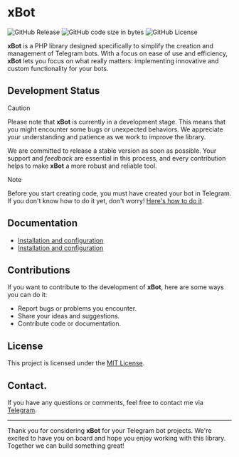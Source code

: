 # xBot

![GitHub Release](https://img.shields.io/github/v/release/alexsandrov16/xbot?include_prereleases&style=flat-square&color=blue)
![GitHub code size in bytes](https://img.shields.io/github/languages/code-size/alexsandrov16/http?style=flat-square)
![GitHub License](https://img.shields.io/github/license/alexsandrov16/xbot?style=flat-square)

**xBot** is a PHP library designed specifically to simplify the creation and management of Telegram bots. With a focus on ease of use and efficiency, **xBot** lets you focus on what really matters: implementing innovative and custom functionality for your bots.


## Development Status

> [!CAUTION]
> Please note that **xBot** is currently in a development stage. This means that you might encounter some bugs or unexpected behaviors. We appreciate your understanding and patience as we work to improve the library.
>
> We are committed to release a stable version as soon as possible. Your support and *feedback* are essential in this process, and every contribution helps to make **xBot** a more robust and reliable tool.

> [!NOTE]
> Before you start creating code, you must have created your bot in Telegram.
> If you don't know how to do it yet, don't worry! [Here's how to do it](https://telegra.ph/Instrucciones-para-crear-y-configurar-un-bot-en-BotFather-03-18).


## Documentation

- [Installation and configuration](https://github.com/alexsandrov16/xbot/blob/main/doc/install.md)
- [Installation and configuration](https://github.com/alexsandrov16/xbot/blob/main/doc/install.md)


## Contributions

If you want to contribute to the development of **xBot**, here are some ways you can do it:

- Report bugs or problems you encounter.
- Share your ideas and suggestions.
- Contribute code or documentation.


## License
This project is licensed under the [MIT License](https://github.com/alexsandrov16/xbot/blob/main/LICENSE).

## Contact.
If you have any questions or comments, feel free to contact me via [Telegram](http://t.me/alexsadrov16).

---

Thank you for considering **xBot** for your Telegram bot projects. We're excited to have you on board and hope you enjoy working with this library. Together we can build something great!